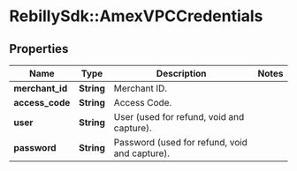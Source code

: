 # RebillySdk::AmexVPCCredentials

## Properties
Name | Type | Description | Notes
------------ | ------------- | ------------- | -------------
**merchant_id** | **String** | Merchant ID. | 
**access_code** | **String** | Access Code. | 
**user** | **String** | User (used for refund, void and capture). | 
**password** | **String** | Password (used for refund, void and capture). | 

